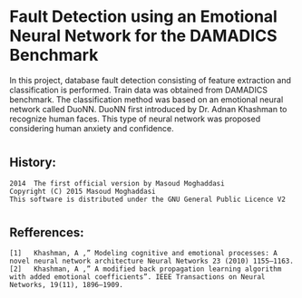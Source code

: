 # Fault Detection using an Emotional Neural Network for the DAMADICS Benchmark
In this project, database fault detection consisting of feature extraction and classification is performed. 
Train data was obtained from DAMADICS benchmark. The classification method was based on an emotional neural network
called DuoNN. DuoNN first introduced by Dr. Adnan Khashman to recognize human faces. This type of neural network
was proposed considering human anxiety and confidence.
#
## History:
	2014  The first official version by Masoud Moghaddasi
	Copyright (C) 2015 Masoud Moghaddasi
	This software is distributed under the GNU General Public Licence V2
#
##   Refferences:
	[1]   Khashman, A ,” Modeling cognitive and emotional processes: A novel neural network architecture Neural Networks 23 (2010) 1155–1163.
	[2]   Khashman, A ,” A modified back propagation learning algorithm with added emotional coefficients”. IEEE Transactions on Neural Networks, 19(11), 1896–1909.

